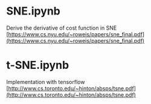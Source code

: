 # SNE.ipynb
Derive the derivative of cost function in SNE
[https://www.cs.nyu.edu/~roweis/papers/sne_final.pdf](https://www.cs.nyu.edu/~roweis/papers/sne_final.pdf)

# t-SNE.ipynb
Implementation with tensorflow
[http://www.cs.toronto.edu/~hinton/absps/tsne.pdf](http://www.cs.toronto.edu/~hinton/absps/tsne.pdf)


